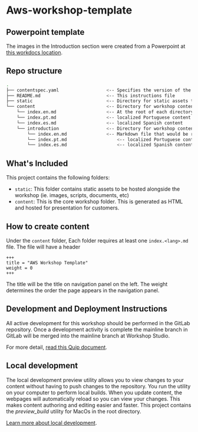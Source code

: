 # Aws-workshop-template

## Powerpoint template

The images in the Introduction section were created from a Powerpoint at [this workdocs location](https://amazon.awsapps.com/workdocs/index.html#/document/8d80b53c20323c14316a722c047e8ae03136295b87f19d6839498a04568d5066).


## Repo structure

```bash
.
├── contentspec.yaml                  <-- Specifies the version of the content
├── README.md                         <-- This instructions file
├── static                            <-- Directory for static assets to be hosted alongside the workshop (ie. images, scripts, documents, etc) 
└── content                           <-- Directory for workshop content markdown
    └── index.en.md                   <-- At the root of each directory, there must be at least one markdown file
    └── index.pt.md                   <-- localized Portuguese content  
    └── index.es.md                   <-- localized Spanish content  
    └── introduction                  <-- Directory for workshop content markdown
        └── index.en.md               <-- Markdown file that would be rendered
        └── index.pt.md                   <-- localized Portuguese content  
        └── index.es.md                   <-- localized Spanish content  

```

## What's Included

This project contains the following folders:
* `static`: This folder contains static assets to be hosted alongside the workshop (ie. images, scripts, documents, etc) 
* `content`: This is the core workshop folder. This is generated as HTML and hosted for presentation for customers.

## How to create content

Under the `content` folder, Each folder requires at least one `index.<lang>.md` file. The file will have a header

```aidl
+++
title = "AWS Workshop Template"
weight = 0
+++
```

The title will be the title on navigation panel on the left. The weight determines the order the page appears in the navigation panel.

## Development and Deployment Instructions

All active development for this workshop should be performed in the GitLab repository. Once a development activity is complete the mainline branch in GitLab  will be merged into the mainline branch at Workshop Studio.

For more detail, [read this Quip document](https://quip-amazon.com/F8Z8AlqRYDFB/Developing-and-deploying-The-AWS-Step-Functions-Workshop).

## Local development

The local development preview utility allows you to view changes to your content without having to push changes to the repository. You run the utility on your computer to perform local builds. When you update content, the webpages will automatically reload so you can view your changes. This makes content authoring and editing easier and faster. This project contains the *preview_build* utility for MacOs in the root directory.

[Learn more about local development](https://studio.us-east-1.prod.workshops.aws/preview/580d5100-7d5d-4475-a08a-869479cdb428/builds/57a6cd8c-95a2-4fae-b2e7-03ee4935e9f4/en-US/authoring-a-workshop/local-development).

